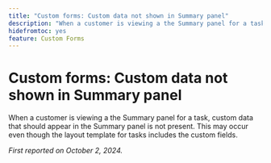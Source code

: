 ```yaml
---
title: "Custom forms: Custom data not shown in Summary panel"
description: "When a customer is viewing a the Summary panel for a task, custom data that should appear in the Summary panel is not present. This may occur even though the layout template for tasks includes the custom fields."
hidefromtoc: yes
feature: Custom Forms
---
```


# Custom forms: Custom data not shown in Summary panel

When a customer is viewing a the Summary panel for a task, custom data that should appear in the Summary panel is not present. This may occur even though the layout template for tasks includes the custom fields.

_First reported on October 2, 2024._
